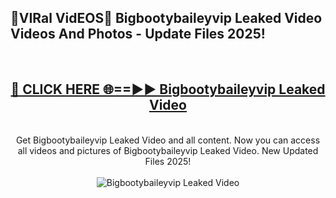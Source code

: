 <h2>🔴VIRal VidEOS🔴 Bigbootybaileyvip Leaked Video Videos And Photos - Update Files 2025!</h2>
<br>
<div align="center">
<h2><a href="https://virallinks.top/odZfE0" rel="nofollow">🔴 CLICK HERE 🌐==►► Bigbootybaileyvip Leaked Video</a></h2>
<br>
Get Bigbootybaileyvip Leaked Video and all content. Now you can access all videos and pictures of Bigbootybaileyvip Leaked Video. New Updated Files 2025!
<br>
<br>
<a href="https://virallinks.top/odZfE0" rel="nofollow" data-target="animated-image.originalLink"><img src="https://i.imgur.com/dJHk4Zq.gif)" alt="Bigbootybaileyvip Leaked Video" style="max-width: 100%; display: inline-block;" data-target="animated-image.originalImage"></a>
</div>
<br>
